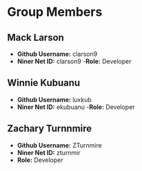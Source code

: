 # Group Members

## Mack Larson

- **Github Username:** clarson9
- **Niner Net ID:** clarson9
-**Role:** Developer

## Winnie Kubuanu

- **Github Username:** luxkub
- **Niner Net ID:** ekubuanu
-**Role:** Developer

## Zachary Turnnmire

- **Github Username:** ZTurnmire
- **Niner Net ID:** zturnmir
- **Role:** Developer